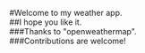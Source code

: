 #Welcome to my weather app. <br>
##I hope you like it. <br>
###Thanks to "openweathermap". <br>
###Contributions are welcome! <br>